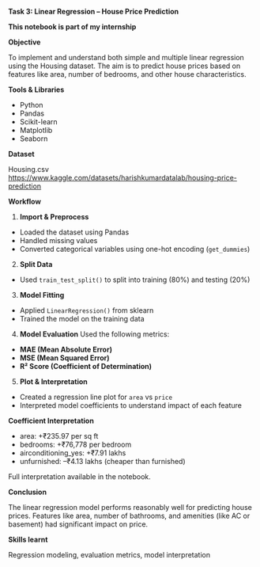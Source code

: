 **Task 3: Linear Regression – House Price Prediction**

**This notebook is part of my internship**

**Objective**

To implement and understand both simple and multiple linear regression using the Housing dataset. The aim is to predict house prices based on features like area, number of bedrooms, and other house characteristics.

**Tools & Libraries**
- Python
- Pandas
- Scikit-learn
- Matplotlib
- Seaborn

**Dataset**

Housing.csv
https://www.kaggle.com/datasets/harishkumardatalab/housing-price-prediction

**Workflow**

1. **Import & Preprocess**
- Loaded the dataset using Pandas
- Handled missing values
- Converted categorical variables using one-hot encoding (`get_dummies`)

2. **Split Data**
- Used `train_test_split()` to split into training (80%) and testing (20%)

3. **Model Fitting**
- Applied `LinearRegression()` from sklearn
- Trained the model on the training data

4. **Model Evaluation**
Used the following metrics:
- **MAE (Mean Absolute Error)**
- **MSE (Mean Squared Error)**
- **R² Score (Coefficient of Determination)**

5. **Plot & Interpretation**
- Created a regression line plot for `area` vs `price`
- Interpreted model coefficients to understand impact of each feature


**Coefficient Interpretation**

- area: +₹235.97 per sq ft
- bedrooms: +₹76,778 per bedroom
- airconditioning_yes: +₹7.91 lakhs
- unfurnished: –₹4.13 lakhs (cheaper than furnished)

Full interpretation available in the notebook.

**Conclusion**

The linear regression model performs reasonably well for predicting house prices. Features like area, number of bathrooms, and amenities (like AC or basement) had significant impact on price.

**Skills learnt**

Regression modeling, evaluation metrics, model interpretation

